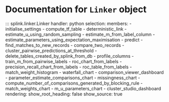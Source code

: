 
# Documentation for `Linker` object


::: splink.linker.Linker
    handler: python
    selection:
      members:
        - initialise_settings
        - compute_tf_table
        - deterministic_link
        - estimate_u_using_random_sampling
        - estimate_m_from_label_column
        - estimate_parameters_using_expectation_maximisation
        - predict
        - find_matches_to_new_records
        - compare_two_records
        - cluster_pairwise_predictions_at_threshold
        - delete_tables_created_by_splink_from_db
        - profile_columns
        - train_m_from_pairwise_labels
        - roc_chart_from_labels
        - precision_recall_chart_from_labels
        - roc_table_from_labels
        - match_weight_histogram
        - waterfall_chart
        - comparison_viewer_dashboard
        - parameter_estimate_comparisons_chart
        - missingness_chart
        - compute_number_of_comparisons_generated_by_blocking_rule
        - match_weights_chart
        - m_u_parameters_chart
        - cluster_studio_dashboard
    rendering:
      show_root_heading: false
      show_source: true
